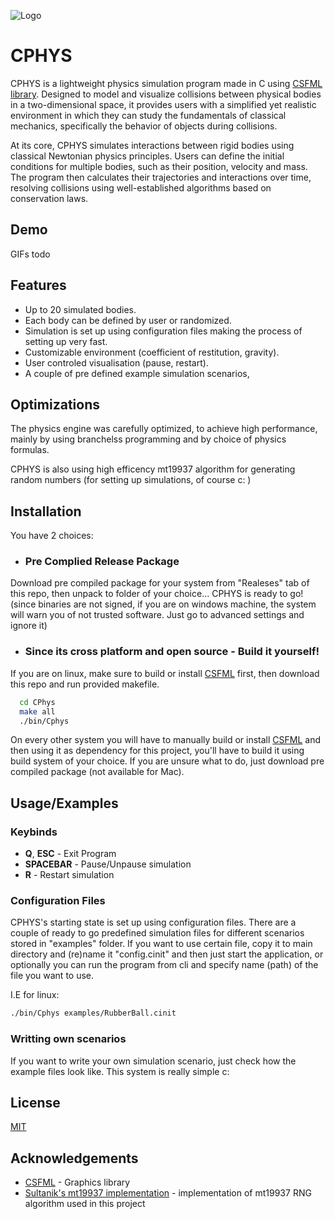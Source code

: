 
![Logo](https://github.com/HaS33n/CPhys/tree/master/imgs/logo.png)


# CPHYS

CPHYS is a lightweight physics simulation program made in C using [CSFML library](https://github.com/SFML/CSFML). Designed to model and visualize collisions between physical bodies in a two-dimensional space, it provides users with a simplified yet realistic environment in which they can study the fundamentals of classical mechanics, specifically the behavior of objects during collisions.

At its core, CPHYS simulates interactions between rigid bodies using classical Newtonian physics principles. Users can define the initial conditions for multiple bodies, such as their position, velocity and mass. The program then calculates their trajectories and interactions over time, resolving collisions using well-established algorithms based on conservation laws.


## Demo

GIFs todo


## Features

- Up to 20 simulated bodies.
- Each body can be defined by user or randomized. 
- Simulation is set up using configuration files making the process of setting up very fast.
- Customizable environment (coefficient of restitution, gravity).
- User controled visualisation (pause, restart).
- A couple of pre defined example simulation scenarios,


## Optimizations

The physics engine was carefully optimized, to achieve high performance, mainly by using branchelss programming and by choice of physics formulas.

CPHYS is also using high efficency mt19937 algorithm for generating random numbers (for setting up simulations, of course c: )


## Installation

You have 2 choices:

- ### Pre Complied Release Package
Download pre compiled package for your system from "Realeses" tab of this repo, then unpack to folder of your choice... CPHYS is ready to go! (since binaries are not signed, if you are on windows machine, the system will warn you of not trusted software. Just go to advanced settings and ignore it)

- ### Since its cross platform and open source - Build it yourself!
If you are on linux, make sure to build or install [CSFML](https://github.com/SFML/CSFML) first, then download this repo and run provided makefile.

```bash
  cd CPhys
  make all
  ./bin/Cphys
```

On every other system you will have to manually build or install [CSFML](https://github.com/SFML/CSFML) and then using it as dependency for this project, you'll have to build it using build system of your choice. If you are unsure what to do, just download pre compiled package (not available for Mac).
## Usage/Examples

### Keybinds
- **Q**, **ESC** - Exit Program
- **SPACEBAR** - Pause/Unpause simulation
- **R** - Restart simulation

### Configuration Files
CPHYS's starting state is set up using configuration files. There are a couple of ready to go predefined simulation files for different scenarios stored in "examples" folder. If you want to use certain file, copy it to main directory and (re)name it "config.cinit" and then just start the application, or optionally you can run the program from cli and specify name (path) of the file you want to use.

I.E for linux:
```bash
./bin/Cphys examples/RubberBall.cinit
```

### Writting own scenarios
If you want to write your own simulation scenario, just check how the example files look like. This system is really simple c:


## License

[MIT](https://choosealicense.com/licenses/mit/)


## Acknowledgements

 - [CSFML](https://github.com/SFML/CSFML) - Graphics library
 - [Sultanik's mt19937 implementation](https://github.com/ESultanik/mtwister) - implementation of mt19937 RNG algorithm used in this project
